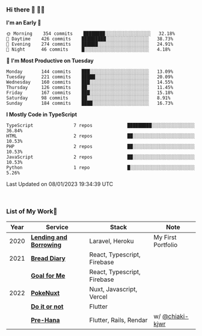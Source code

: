 ### Hi there 👋 🧑‍💻



<!--START_SECTION:waka-->
**I'm an Early 🐤** 

```text
🌞 Morning    354 commits    ████████░░░░░░░░░░░░░░░░░   32.18% 
🌆 Daytime    426 commits    █████████░░░░░░░░░░░░░░░░   38.73% 
🌃 Evening    274 commits    ██████░░░░░░░░░░░░░░░░░░░   24.91% 
🌙 Night      46 commits     █░░░░░░░░░░░░░░░░░░░░░░░░   4.18%

```
📅 **I'm Most Productive on Tuesday** 

```text
Monday       144 commits    ███░░░░░░░░░░░░░░░░░░░░░░   13.09% 
Tuesday      221 commits    █████░░░░░░░░░░░░░░░░░░░░   20.09% 
Wednesday    160 commits    ███░░░░░░░░░░░░░░░░░░░░░░   14.55% 
Thursday     126 commits    ██░░░░░░░░░░░░░░░░░░░░░░░   11.45% 
Friday       167 commits    ███░░░░░░░░░░░░░░░░░░░░░░   15.18% 
Saturday     98 commits     ██░░░░░░░░░░░░░░░░░░░░░░░   8.91% 
Sunday       184 commits    ████░░░░░░░░░░░░░░░░░░░░░   16.73%

```


**I Mostly Code in TypeScript** 

```text
TypeScript               7 repos             █████████░░░░░░░░░░░░░░░░   36.84% 
HTML                     2 repos             ██░░░░░░░░░░░░░░░░░░░░░░░   10.53% 
PHP                      2 repos             ██░░░░░░░░░░░░░░░░░░░░░░░   10.53% 
JavaScript               2 repos             ██░░░░░░░░░░░░░░░░░░░░░░░   10.53% 
Python                   1 repo              █░░░░░░░░░░░░░░░░░░░░░░░░   5.26%

```



 Last Updated on 08/01/2023 19:34:39 UTC
<!--END_SECTION:waka-->


<br />

### List of My Work🚀

| Year | Service | Stack | Note |
|--|--|--|--|
| 2020 | [**Lending and Borrowing**](https://lending-and-borrowing.herokuapp.com/) | Laravel, Heroku | My First Portfolio |
| 2021 | [**Bread Diary**](https://bread-diary-web.web.app/) | React, Typescript, Firebase | |
|  | [**Goal for Me**](https://goal-for-me.web.app/) | React, Typescript, Firebase | |
| 2022 | [**PokeNuxt**](https://pokenuxt.vercel.app/) | Nuxt, Javascript, Vercel | |
|  | [**Do it or not**](https://apps.apple.com/jp/app/do-it-or-not/id1613818865) | Flutter | |
|  | [**Pre-Hana**](https://apps.apple.com/us/app/%E3%83%97%E3%83%AA%E8%8A%B1-%E7%B5%90%E5%A9%9A%E5%BC%8F%E6%BA%96%E5%82%99%E3%81%AB%E7%89%B9%E5%8C%96%E3%81%97%E3%81%9Ftodo%E7%AE%A1%E7%90%86%E3%82%A2%E3%83%97%E3%83%AA/id1639773221) | Flutter, Rails, Rendar | w/ [@chiaki-kjwr](https://github.com/chiaki-kjwr) |